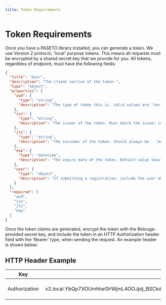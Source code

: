 ```yaml
---
title: Token Requirements
---
```


# Token Requirements

Once you have a PASETO library installed, you can generate a token. We use Version 2 protocol, 'local' purpose tokens. This means all requests must be encrypted by a shared secret key that we provide for you. All tokens, regardless of endpoint, must have the following fields:

```json json_schema
{
  "title": "User",
  "description": "The claims section of the token.",
  "type": "object",
  "properties": {
    "aud": {
      "type": "string",
      "description": "The type of token this is. Valid values are 'testing' or 'production'."
    },
    "iss": {
      "type": "string",
      "description": "The issuer of the token. Must match the issuer id we provide you."
    },
    "jti": {
      "type": "string",
      "description": "The consumer of the token. Should always be   'belouga_api' unless otherwise specified."
    },
    "exp": {
      "type": "datetime",
      "description": "The expiry date of the token. Default value should be 24 hours ahead of the current time."
    },
    "user": {
      "type": "object",
      "description": "If submitting a registration, include the user object as part of the token here."
    }
  },
  "required": [
    "aud",
    "iss",
    "jti",
    "exp"
  ]
}
```

Once the token claims are generated, encrypt the token with the Belouga-provided secret key, and include the token in an HTTP Authorization header field with the 'Bearer' type, when sending the request. An example header is shown below:

## HTTP Header Example

<!-- title: My Table Title -->

| Key   |      Value      |
| ------------- | :-----------: |
| Authorization | Bearer v2.local.YbQp7XOUmhtw0lrWjmL4OOJpij_BSCkd9cDEf2dxlYBiA8n2jC_N_0V9znk2eh6DkwYB107Ov1c3JWEuFOapua7hySFsrpHjr_qwpOIkS9oZyxzzmJFfhs9A7cZYB-XAkhd_GMFPYRZY_Y5AMbC7_-VIhnzhrQcgkFxFNoWh4A | 